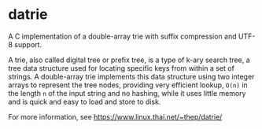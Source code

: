 # datrie

A C implementation of a double-array trie with suffix compression and UTF-8 support.

A trie, also called digital tree or prefix tree, is a type of k-ary search tree, a tree data structure used for locating specific keys from within a set of strings. A double-array trie implements this data structure using two integer arrays to represent the tree nodes, providing very efficient lookup, `O(n)` in the length `n` of the input string and no hashing, while it uses little memory and is quick and easy to load and store to disk.

For more information, see https://www.linux.thai.net/~thep/datrie/
